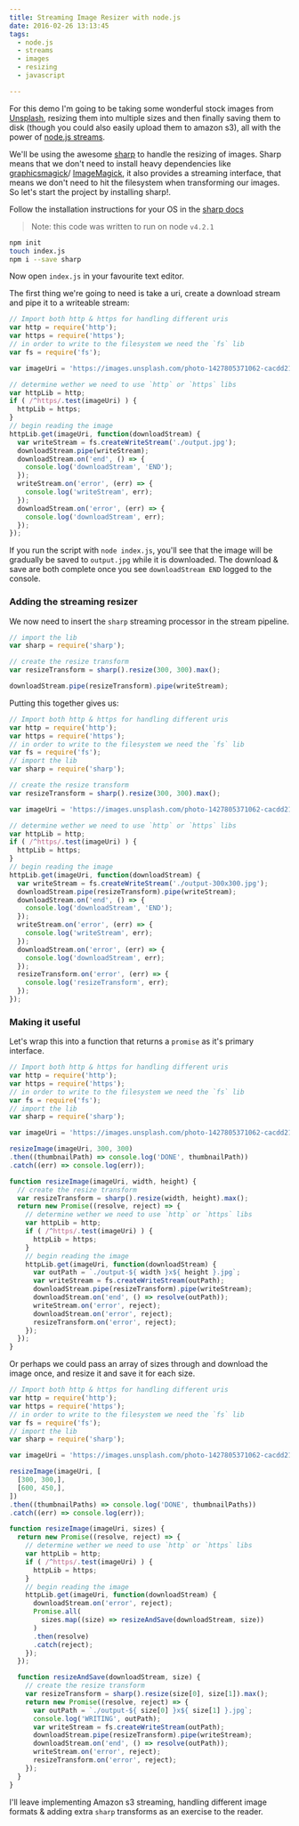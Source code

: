 ```yaml
---
title: Streaming Image Resizer with node.js
date: 2016-02-26 13:13:45
tags:
  - node.js
  - streams
  - images
  - resizing
  - javascript

---
```


For this demo I'm going to be taking some wonderful stock images from [Unsplash](https://unsplash.com/), resizing them into multiple sizes and then finally saving them to disk (though you could also easily upload them to amazon s3), all with the power of [node.js streams](https://nodejs.org/api/stream.html).

We'll be using the awesome [sharp](https://github.com/lovell/sharp) to handle the resizing of images. Sharp means that we don't need to install heavy dependencies like [graphicsmagick](http://www.graphicsmagick.org/)/ [ImageMagick](http://www.imagemagick.org/script/index.php), it also provides a streaming interface, that means we don't need to hit the filesystem when transforming our images. So let's start the project by installing sharp!.

Follow the installation instructions for your OS in the [sharp docs](http://sharp.dimens.io/en/stable/install/)

> Note: this code was written to run on node `v4.2.1`

```bash
npm init
touch index.js
npm i --save sharp
```

Now open `index.js` in your favourite text editor.

The first thing we're going to need is take a uri, create a download stream and pipe it to a writeable stream:

```javascript
// Import both http & https for handling different uris
var http = require('http');
var https = require('https');
// in order to write to the filesystem we need the `fs` lib
var fs = require('fs');

var imageUri = 'https://images.unsplash.com/photo-1427805371062-cacdd21273f1?ixlib=rb-0.3.5&q=80&fm=jpg&crop=entropy&s=7bd7472930019681f251b16e76e05595';

// determine wether we need to use `http` or `https` libs
var httpLib = http;
if ( /^https/.test(imageUri) ) {
  httpLib = https;
}
// begin reading the image
httpLib.get(imageUri, function(downloadStream) {
  var writeStream = fs.createWriteStream('./output.jpg');
  downloadStream.pipe(writeStream);
  downloadStream.on('end', () => {
    console.log('downloadStream', 'END');
  });
  writeStream.on('error', (err) => {
    console.log('writeStream', err);
  });
  downloadStream.on('error', (err) => {
    console.log('downloadStream', err);
  });
});

```

If you run the script with `node index.js`, you'll see that the image will be gradually be saved to `output.jpg` while it is downloaded. The download & save are both complete once you see `downloadStream END` logged to the console.

### Adding the streaming resizer


We now need to insert the `sharp` streaming processor in the stream pipeline.

```javascript
// import the lib
var sharp = require('sharp');

// create the resize transform
var resizeTransform = sharp().resize(300, 300).max();

downloadStream.pipe(resizeTransform).pipe(writeStream);
```

Putting this together gives us:

```javascript
// Import both http & https for handling different uris
var http = require('http');
var https = require('https');
// in order to write to the filesystem we need the `fs` lib
var fs = require('fs');
// import the lib
var sharp = require('sharp');

// create the resize transform
var resizeTransform = sharp().resize(300, 300).max();

var imageUri = 'https://images.unsplash.com/photo-1427805371062-cacdd21273f1?ixlib=rb-0.3.5&q=80&fm=jpg&crop=entropy&s=7bd7472930019681f251b16e76e05595';

// determine wether we need to use `http` or `https` libs
var httpLib = http;
if ( /^https/.test(imageUri) ) {
  httpLib = https;
}
// begin reading the image
httpLib.get(imageUri, function(downloadStream) {
  var writeStream = fs.createWriteStream('./output-300x300.jpg');
  downloadStream.pipe(resizeTransform).pipe(writeStream);
  downloadStream.on('end', () => {
    console.log('downloadStream', 'END');
  });
  writeStream.on('error', (err) => {
    console.log('writeStream', err);
  });
  downloadStream.on('error', (err) => {
    console.log('downloadStream', err);
  });
  resizeTransform.on('error', (err) => {
    console.log('resizeTransform', err);
  });
});

```

### Making it useful

Let's wrap this into a function that returns a `promise` as it's primary interface. 

```javascript
// Import both http & https for handling different uris
var http = require('http');
var https = require('https');
// in order to write to the filesystem we need the `fs` lib
var fs = require('fs');
// import the lib
var sharp = require('sharp');

var imageUri = 'https://images.unsplash.com/photo-1427805371062-cacdd21273f1?ixlib=rb-0.3.5&q=80&fm=jpg&crop=entropy&s=7bd7472930019681f251b16e76e05595';

resizeImage(imageUri, 300, 300)
.then((thumbnailPath) => console.log('DONE', thumbnailPath))
.catch((err) => console.log(err));

function resizeImage(imageUri, width, height) {
  // create the resize transform
  var resizeTransform = sharp().resize(width, height).max();
  return new Promise((resolve, reject) => {
    // determine wether we need to use `http` or `https` libs
    var httpLib = http;
    if ( /^https/.test(imageUri) ) {
      httpLib = https;
    }
    // begin reading the image
    httpLib.get(imageUri, function(downloadStream) {
      var outPath = `./output-${ width }x${ height }.jpg`;
      var writeStream = fs.createWriteStream(outPath);
      downloadStream.pipe(resizeTransform).pipe(writeStream);
      downloadStream.on('end', () => resolve(outPath));
      writeStream.on('error', reject);
      downloadStream.on('error', reject);
      resizeTransform.on('error', reject);
    });
  });
}

```

Or perhaps we could pass an array of sizes through and download the image once, and resize it and save it for each size.

```javascript
// Import both http & https for handling different uris
var http = require('http');
var https = require('https');
// in order to write to the filesystem we need the `fs` lib
var fs = require('fs');
// import the lib
var sharp = require('sharp');

var imageUri = 'https://images.unsplash.com/photo-1427805371062-cacdd21273f1?ixlib=rb-0.3.5&q=80&fm=jpg&crop=entropy&s=7bd7472930019681f251b16e76e05595';

resizeImage(imageUri, [
  [300, 300,],
  [600, 450,],
])
.then((thumbnailPaths) => console.log('DONE', thumbnailPaths))
.catch((err) => console.log(err));

function resizeImage(imageUri, sizes) {
  return new Promise((resolve, reject) => {
    // determine wether we need to use `http` or `https` libs
    var httpLib = http;
    if ( /^https/.test(imageUri) ) {
      httpLib = https;
    }
    // begin reading the image
    httpLib.get(imageUri, function(downloadStream) {
      downloadStream.on('error', reject);
      Promise.all(
        sizes.map((size) => resizeAndSave(downloadStream, size))
      )
      .then(resolve)
      .catch(reject);
    });
  });

  function resizeAndSave(downloadStream, size) {
    // create the resize transform
    var resizeTransform = sharp().resize(size[0], size[1]).max();
    return new Promise((resolve, reject) => {
      var outPath = `./output-${ size[0] }x${ size[1] }.jpg`;
      console.log('WRITING', outPath);
      var writeStream = fs.createWriteStream(outPath);
      downloadStream.pipe(resizeTransform).pipe(writeStream);
      downloadStream.on('end', () => resolve(outPath));
      writeStream.on('error', reject);
      resizeTransform.on('error', reject);
    });
  }
}

```

I'll leave implementing Amazon s3 streaming, handling different image formats & adding extra `sharp` transforms as an exercise to the reader.
